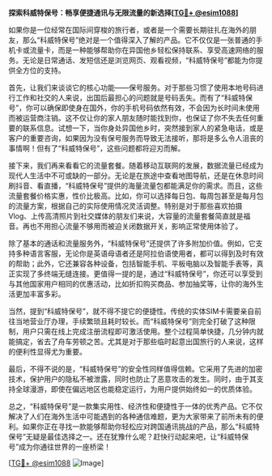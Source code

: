 **探索科威特保号：畅享便捷通讯与无限流量的新选择[[TG💪+ @esim1088](https://t.me/s/esim1088)]**

如果你是一位经常在国际间穿梭的旅行者，或者是一个需要长期驻扎在海外的朋友，那么“科威特保号”绝对是一个值得深入了解的产品。它不仅仅是一张普通的手机卡或流量卡，而是一种能够帮助你在异国他乡轻松保持联系、享受高速网络的服务。无论是日常通话、发短信还是浏览网页、观看视频，“科威特保号”都能为你提供全方位的支持。

首先，让我们来谈谈它的核心功能——保号服务。对于那些习惯了使用本地号码进行工作和社交的人来说，出国后最担心的问题就是号码丢失。而有了“科威特保号”，你可以确保即使身在国外，你的手机号码依然有效，不会因为长时间未使用而被运营商注销。这不仅让你的家人朋友随时能找到你，也保证了你不失去任何重要的联系信息。试想一下，当你身处异国他乡时，突然接到家人的紧急电话，或是客户的重要咨询，如果因为没有保号服务而导致无法接听，那将是多么令人沮丧的事情啊！但有了“科威特保号”，这些问题都将迎刃而解。

接下来，我们再来看看它的流量套餐。随着移动互联网的发展，数据流量已经成为现代人生活中不可或缺的一部分。无论是在旅途中查看地图导航，还是在休息时间刷抖音、看直播，“科威特保号”提供的海量流量包都能满足你的需求。而且，这些流量套餐价格实惠，性价比极高。比如，你可以选择每日包、每周包甚至是每月包的流量方案，根据自己的实际使用情况灵活调整。特别是对于那些喜欢拍摄Vlog、上传高清照片到社交媒体的朋友们来说，大容量的流量套餐简直就是福音。再也不用担心流量不够用而被迫关闭数据开关，影响正常使用体验了。

除了基本的通话和流量服务外，“科威特保号”还提供了许多附加价值。例如，它支持多种语言客服，无论你是英语母语者还是阿拉伯语使用者，都可以得到及时有效的帮助；此外，它还兼容各种设备，包括智能手机、平板电脑以及智能手表等，真正实现了多终端无缝连接。更值得一提的是，通过“科威特保号”，你还可以享受到与其他国家用户相同的优惠活动，比如折扣购买商品、参加抽奖等，让你的海外生活更加丰富多彩。

当然，提到“科威特保号”，就不得不提它的便捷性。传统的实体SIM卡需要亲自前往当地营业厅办理，手续繁琐且耗时较长。而“科威特保号”则完全打破了这种限制，用户只需在线上完成注册流程即可激活使用。整个过程简单快捷，几分钟内就能搞定，省去了舟车劳顿之苦。尤其是对于那些临时起意出国旅行的人来说，这样的便利性显得尤为重要。

最后，不得不说的是，“科威特保号”的安全性同样值得信赖。它采用了先进的加密技术，保护用户的隐私不被泄露，同时也防止了恶意攻击的发生。同时，由于其支持全球漫游，即使在偏远地区也能稳定运行，为用户提供始终如一的优质体验。

总之，“科威特保号”是一款集实用性、经济性和便捷性于一体的优秀产品。它不仅解决了人们在海外生活中可能遇到的各种通信难题，更为大家带来了前所未有的便利。如果你正在寻找一款能够帮助你轻松应对跨国通讯挑战的产品，那么“科威特保号”无疑是最佳选择之一。还在犹豫什么呢？赶快行动起来吧，让“科威特保号”成为你通往世界的一座桥梁！

[[TG💪+ @esim1088](https://t.me/s/esim1088) ![Image](https://i.postimg.cc/4NQfJmqS/Snipaste-2025-05-13-00-14-12.png)]